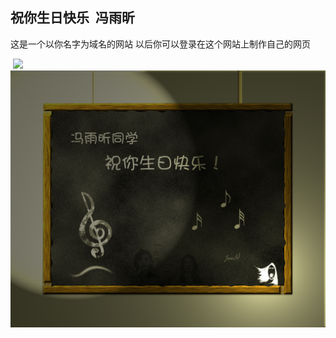 
## 祝你生日快乐  冯雨昕
这是一个以你名字为域名的网站  以后你可以登录在这个网站上制作自己的网页
</head>
<body>
  <img src="书.jpg"/> 
  <img src="冯雨昕.jpg"/>
